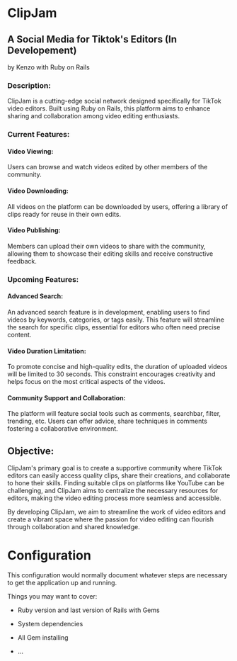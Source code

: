 # ClipJam
## A Social Media for Tiktok's Editors (In Developement)
by Kenzo with Ruby on Rails 

### Description:

ClipJam is a cutting-edge social network designed specifically for TikTok video editors. Built using Ruby on Rails, this platform aims to enhance sharing and collaboration among video editing enthusiasts.

### Current Features:

#### Video Viewing:

Users can browse and watch videos edited by other members of the community.

#### Video Downloading:

All videos on the platform can be downloaded by users, offering a library of clips ready for reuse in their own edits.

#### Video Publishing:

Members can upload their own videos to share with the community, allowing them to showcase their editing skills and receive constructive feedback.

### Upcoming Features:

#### Advanced Search:

An advanced search feature is in development, enabling users to find videos by keywords, categories, or tags easily. This feature will streamline the search for specific clips, essential for editors who often need precise content.

#### Video Duration Limitation:

To promote concise and high-quality edits, the duration of uploaded videos will be limited to 30 seconds. This constraint encourages creativity and helps focus on the most critical aspects of the videos.

#### Community Support and Collaboration:

The platform will feature social tools such as comments, searchbar, filter, trending, etc. Users can offer advice, share techniques in comments fostering a collaborative environment.

## Objective:

ClipJam's primary goal is to create a supportive community where TikTok editors can easily access quality clips, share their creations, and collaborate to hone their skills. Finding suitable clips on platforms like YouTube can be challenging, and ClipJam aims to centralize the necessary resources for editors, making the video editing process more seamless and accessible.

By developing ClipJam, we aim to streamline the work of video editors and create a vibrant space where the passion for video editing can flourish through collaboration and shared knowledge.

# Configuration

This configuration would normally document whatever steps are necessary to get the
application up and running.

Things you may want to cover:

* Ruby version and last version of Rails with Gems

* System dependencies

* All Gem installing

* ...
